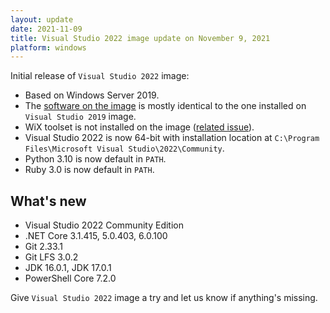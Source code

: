 ```yaml
---
layout: update
date: 2021-11-09
title: Visual Studio 2022 image update on November 9, 2021
platform: windows
---
```


Initial release of `Visual Studio 2022` image:

* Based on Windows Server 2019.
* The [software on the image](https://www.appveyor.com/docs/windows-images-software/) is mostly identical to the one installed on `Visual Studio 2019` image.
* WiX toolset is not installed on the image ([related issue](https://github.com/wixtoolset/issues/issues/6493)).
* Visual Studio 2022 is now 64-bit with installation location at `C:\Program Files\Microsoft Visual Studio\2022\Community`.
* Python 3.10 is now default in `PATH`.
* Ruby 3.0 is now default in `PATH`.

## What's new

* Visual Studio 2022 Community Edition
* .NET Core 3.1.415, 5.0.403, 6.0.100
* Git 2.33.1
* Git LFS 3.0.2
* JDK 16.0.1, JDK 17.0.1
* PowerShell Core 7.2.0

Give `Visual Studio 2022` image a try and let us know if anything's missing.